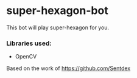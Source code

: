 # super-hexagon-bot
This bot will play super-hexagon for you.

### Libraries used:
 * OpenCV

Based on the work of https://github.com/Sentdex
